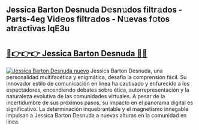 ## Jessica Barton Desnuda D𝚎sn𝚞dos filtr𝚊dos - Parts-4eg Vid𝚎os filtr𝚊dos - N𝚞evas f𝚘tos atr𝚊ctivas IqE3u

# <h2><a href="http://mb2321.tromn.icu/?c=Jessica+Barton+Desnuda">🔗👉👉👉 Jessica Barton Desnuda 🔗🔗</a></h2>

[![Jessica Barton Desnuda nuevo](https://i.imgur.com/pEAQMta.gif)](http://mb2321.tromn.icu/?c=Jessica+Barton+Desnuda)
Jessica Barton Desnuda, una personalidad multifacética y enigmática, desafía la comprensión fácil. Su innovador estilo de comunicación en línea ha cautivado y enfurecido a los espectadores, encendiendo debates sobre ética, autorrepresentación y la naturaleza evolutiva de las comunidades virtuales. A pesar de la incertidumbre de sus próximos pasos, su impacto en el panorama digital es significativo. La determinación inquebrantable y el magnetismo innegable impulsan a Jessica Barton Desnuda a nuevas alturas en la comunidad en línea.
